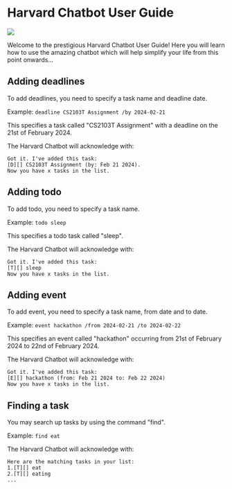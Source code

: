# Harvard Chatbot User Guide

<img src="https://officialchengyud.github.io/ip/Ui.png"/>

Welcome to the prestigious Harvard Chatbot User Guide! Here you will learn how to use the amazing chatbot which will 
help simplify your life from this point onwards...

## Adding deadlines

To add deadlines, you need to specify a task name and deadline date.

Example: `deadline CS2103T Assignment /by 2024-02-21`

This specifies a task called "CS2103T Assignment" with a deadline on the 21st of February 2024.

The Harvard Chatbot will acknowledge with:

```
Got it. I've added this task:
[D][] CS2103T Assignment (by: Feb 21 2024). 
Now you have x tasks in the list.
```

## Adding todo

To add todo, you need to specify a task name.

Example: `todo sleep`

This specifies a todo task called "sleep".

The Harvard Chatbot will acknowledge with:

```
Got it. I've added this task:
[T][] sleep
Now you have x tasks in the list.
```


## Adding event

To add event, you need to specify a task name, from date and to date.

Example: `event hackathon /from 2024-02-21 /to 2024-02-22`

This specifies an event called "hackathon" occurring from 21st of February 2024 to 22nd of February 2024.

The Harvard Chatbot will acknowledge with:

```
Got it. I've added this task:
[E][] hackathon (from: Feb 21 2024 to: Feb 22 2024) 
Now you have x tasks in the list.
```


## Finding a task

You may search up tasks by using the command "find".

Example: `find eat`

The Harvard Chatbot will acknowledge with:

```
Here are the matching tasks in your list:
1.[T][] eat
2.[T][] eating
...
```
